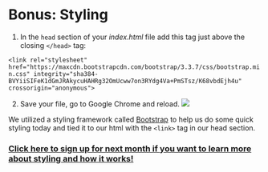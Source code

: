 # Bonus: Styling

1. In the `head` section of your _index.html_ file add this tag just above the closing `</head>` tag:

`<link rel="stylesheet" href="https://maxcdn.bootstrapcdn.com/bootstrap/3.3.7/css/bootstrap.min.css" integrity="sha384-BVYiiSIFeK1dGmJRAkycuHAHRg32OmUcww7on3RYdg4Va+PmSTsz/K68vbdEjh4u" crossorigin="anonymous">`

2. Save your file, go to Google Chrome and reload.
![](https://media.giphy.com/media/12QipzuBuU90Gs/giphy.gif)
    
    
We utilized a styling framework called [Bootstrap](http://getbootstrap.com/) to help us do some quick styling today and tied it to our html with the `<link>` tag in our head section.  

### [**Click here to sign up for next month if you want to learn more about styling and how it works!**](https://www.eventbrite.com/e/coding-cocktails-introduction-to-css-tickets-39470123201?aff=es2)